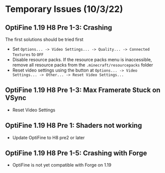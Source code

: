 # Temporary Issues (10/3/22)

## OptiFine 1.19 H8 Pre 1-3: Crashing 
The first solutions should be tried first 

- Set `Options... -> Video Settings... -> Quality... -> Connected Textures` to `OFF`
- Disable resource packs. If the resource packs menu is inaccessible, remove all resource packs from the `.minecraft/resourcepacks` folder
- Reset video settings using the button at `Options... -> Video Settings... -> Other... -> Reset Video Settings...`

## OptiFine 1.19 H8 Pre 1-3: Max Framerate Stuck on VSync 
- Reset Video Settings

## OptiFine 1.19 H8 Pre 1: Shaders not working
- Update OptiFine to H8 pre2 or later

## OptiFine 1.19 H8 Pre 1-5: Crashing with Forge
- OptiFine is not yet compatible with Forge on 1.19
